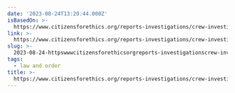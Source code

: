 ```yaml
---
date: '2023-08-24T13:20:44.000Z'
isBasedOn: >-
  https://www.citizensforethics.org/reports-investigations/crew-investigations/emails-reveal-secret-service-contacts-with-oath-keepers/
link: >-
  https://www.citizensforethics.org/reports-investigations/crew-investigations/emails-reveal-secret-service-contacts-with-oath-keepers/
slug: >-
  2023-08-24-httpswwwcitizensforethicsorgreports-investigationscrew-investigationsemails-reveal-secret-service-contacts-with-oath-keepers
tags:
  - law and order
title: >-
  https://www.citizensforethics.org/reports-investigations/crew-investigations/emails-reveal-secret-service-contacts-with-oath-keepers/
---
```


